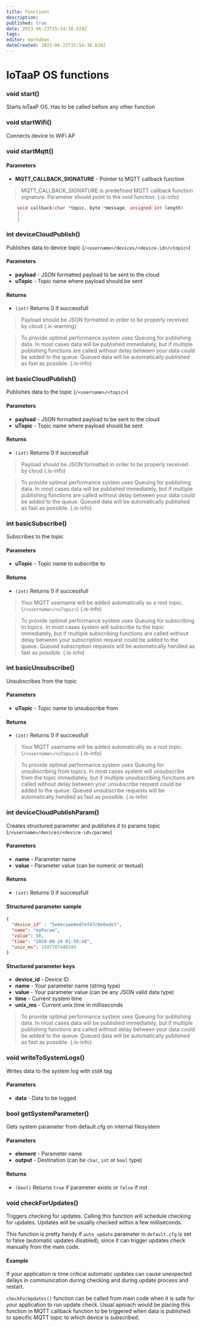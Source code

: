 ```yaml
---
title: Functions
description: 
published: true
date: 2023-06-23T15:54:38.629Z
tags: 
editor: markdown
dateCreated: 2023-06-23T15:54:38.629Z
---
```


# IoTaaP OS functions

### void start()
Starts IoTaaP OS. Has to be called before any other function


### void startWifi()
Connects device to WiFi AP 

### void startMqtt()

#### Parameters

 - **MQTT_CALLBACK_SIGNATURE** - Pointer to MQTT callback function


> MQTT_CALLBACK_SIGNATURE is predefined MQTT callback function signature. Parameter should point to the void function.
{.is-info}

```cpp
    void callback(char *topic, byte *message, unsigned int length)
    {
    }   
```

### int deviceCloudPublish()
Publishes data to device topic (`/<username>/devices/<device-id>/<topic>`)

#### Parameters

 - **payload** - JSON formatted payload to be sent to the cloud
 - **uTopic** - Topic name where payload should be sent

#### Returns
- `(int)` Returns 0 if successfull

> Payload should be JSON formatted in order to be properly received by cloud
{.is-warning}

> To provide optimal performance system uses Queuing for publishing data. In most cases data will be published immediately, but if multiple publishing functions are called without delay between your data could be added to the queue. Queued data will be automatically published as fast as possible. 
{.is-info}

### int basicCloudPublish()
Publishes data to the topic (`/<username>/<topic>`)

#### Parameters

 - **payload** - JSON formatted payload to be sent to the cloud
 - **uTopic** - Topic name where payload should be sent

#### Returns
- `(int)` Returns 0 if successfull

> Payload should be JSON formatted in order to be properly received by cloud
{.is-info}


> To provide optimal performance system uses Queuing for publishing data. In most cases data will be published immediately, but if multiple publishing functions are called without delay between your data could be added to the queue. Queued data will be automatically published as fast as possible. 
{.is-info}


### int basicSubscribe()
Subscribes to the topic

#### Parameters

- **uTopic** - Topic name to subscribe to

#### Returns
- `(int)` Returns 0 if successfull

> Your MQTT username will be added automatically as a root topic. (`/<username>/<uTopic>`)
{.is-info}

> To provide optimal performance system uses Queuing for subscribing to topics. In most cases system will subscribe to the topic immediately, but if multiple subscribing functions are called without delay between your subscription request could be added to the queue. Queued subscription requests will be automatically handled as fast as possible. 
{.is-info}


### int basicUnsubscribe()
Unsubscribes from the topic

#### Parameters

- **uTopic** - Topic name to unsubscribe from

#### Returns
- `(int)` Returns 0 if successfull

> Your MQTT username will be added automatically as a root topic. (`/<username>/<uTopic>`)
{.is-info}

> To provide optimal performance system uses Queuing for unsubscribing from topics. In most cases system will unsubscribe from the topic immediately, but if multiple unsubscribing functions are called without delay between your unsubscribe request could be added to the queue. Queued unsubscribe requests will be automatically handled as fast as possible. 
{.is-info}


### int deviceCloudPublishParam()
Creates structured parameter and publishes it to params topic (`/<username>/devices/<device-id>/params`)

#### Parameters

- **name** - Parameter name
- **value** - Parameter value (can be numeric or textual)

#### Returns
- `(int)` Returns 0 if successfull

#### Structured parameter sample

```json
{
  "device_id" : "5e4ecaae0ed7ef47c0e0ede3",
  "name": "myParam",
  "value": 98,
  "time": "2020-08-19 01:50:48",
  "unix_ms": 1597787448349
}

```

#### Structured parameter keys

- **device_id** - Device ID
- **name** - Your parameter name (string type)
- **value** - Your parameter value (can be any JSON valid data type)
- **time** - Current system time
- **unix_ms** - Current unix time in milliseconds

> To provide optimal performance system uses Queuing for publishing data. In most cases data will be published immediately, but if multiple publishing functions are called without delay between your data could be added to the queue. Queued data will be automatically published as fast as possible. 
{.is-info}

### void writeToSystemLogs()
Writes data to the system log with `USER` tag

#### Parameters

- **data** - Data to be logged

### bool getSystemParameter()
Gets system parameter from default.cfg on internal filesystem

#### Parameters

- **element** - Parameter name
- **output** - Destination (can be `char`, `int` or `bool` type)

#### Returns
- `(bool)` Returns `true` if parameter exists or `false` if not

### void checkForUpdates()
Triggers checking for updates. Calling this function will schedule checking for updates. Updates will be usually checked within a
few milliseconds. 

This function is pretty handy if `auto_update` parameter in `default.cfg` is set to false (automatic updates disabled), since it can trigger
updates check manually from the main code.

#### Example 
If your application is time critical automatic updates can cause unexpected delays in communication during checking and during update process and 
restart. 

`checkForUpdates()` function can be called from main code when it is safe for your application to run update check. Usual aproach would
be placing this function in MQTT callback function to be triggered when data is published to specific MQTT topic to which device is subscribed.

